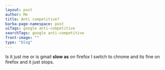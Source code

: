 ```yaml
---
layout: post
author: Me
title: Anti competitive?
barba-page-namespace: post
uiTags: google anti-competitive
searchTags: google anti-competitive
front-image: ""
type: "blog"
---
```


Is it just me or is gmail **slow as** on firefox I switch to chrome and its fine on firefox and it just stops.